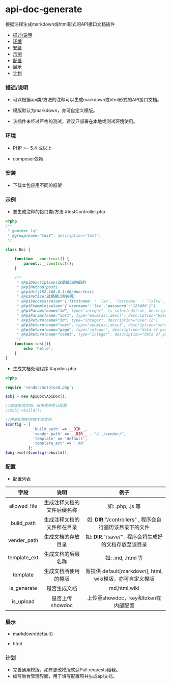 # api-doc-generate
根据注释生成markdown或html形式的API接口文档插件


* [描述/说明](#describe)
* [环境](#requirements)
* [安装](#install)
* [示例](#demo)
* [配置](#config)
* [展示](#show)
* [计划](#todo)

### <a id="describe"></a>描述/说明

* 可以根据api类/方法的注释可以生成markdown或html形式的API接口文档。

* 模版默认为markdown，亦可自定义模版。

* 该插件未经过严格的测试，建议只部署在本地或测试环境使用。


### <a id="requirements"></a>环境

* PHP >= 5.4 或以上

* composer依赖

### <a id="install"></a>安装

* 下载本包应用不同的框架


### <a id="demo"></a>示例

* 要生成注释的接口类/方法 #testController.php
```php
<?php 
/**
 * @author lql
 * @group(name="test", description="test")
 */

class Doc {
    
    function __construct() {
        parent::__construct();
    }

    /**
     * @ApiDescription(这是接口的描述)
     * @ApiMethod(post)
     * @ApiUrl(192.168.0.1:80/doc/test)
     * @ApiNotice(这是接口的说明)
     * @ApiSuccess(value="{'firstname' : 'lxw', 'lastname'  : 'lxlxw', 'lastLogin' : '2016-11-11'}")
     * @ApiExample(value="{'username':'lxw','password':'123456'}")
     * @ApiParams(name="id", type="integer", is_selected=true, description="User id")
     * @ApiParams(name="sort", type="enum[asc,desc]", description="User data")
     * @ApiReturn(name="id", type="integer", description="User id")
     * @ApiReturn(name="sort", type="enum[asc,desc]", description="sort data")
     * @ApiReturn(name="page", type="integer", description="data of page")
     * @ApiReturn(name="count", type="integer", description="data of page")
     */
    function test(){
        echo 'hello';
    }
}
```

* 生成文档处理程序 #apidoc.php

```php
<?php

require 'vendor/autoload.php';

$obj = new ApiDoc\ApiDoc();

//直接生成文档，采用程序默认配置
//$obj->build();

//根据配置的参数生成文档
$config = [
            'build_path' => __DIR__,
            'vender_path' => __DIR__ . "/../vender/",
            'template' => 'default',
            'template_ext' => '.md'
          ];
$obj->set($config)->build();
```

### <a id="config"></a>配置

* 配置列表

| 字段 | 说明 | 例子 |
| :------:| :------: | :------: |
| allowed_file | 生成注释文档的文件后缀名称 | 如: .php, .js 等  |
| build_path | 生成注释文档的文件所在目录 | 如: __DIR__."/controllers" , 程序会自行遍历该目录下的文件 |
| vender_path | 生成文档的存放目录 | 如: __DIR__."/save/" , 程序会将生成好的文档存放至该目录 |
| template_ext | 生成文档的后缀名称 | 如: .md, .html 等 |
| template | 生成文档所使用的模版| 暂提供 default[markdown], html, wiki模版，亦可自定义模版 |
| is_generate | 是否生成文档| md,html,wiki |
| is_upload | 是否上传showdoc| 上传至showdoc，key和token在内部配置 |

### <a id="show"></a>展示

* markdown(default)

* html


### <a id="todo"></a>计划

* 完善通用模版，如有更改模版欢迎Pull requests给我。
* 编写后台管理界面，用于填写配置项并生成api文档。


